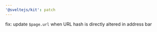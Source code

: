 ```yaml
---
'@sveltejs/kit': patch
---
```


fix: update `$page.url` when URL hash is directly altered in address bar
